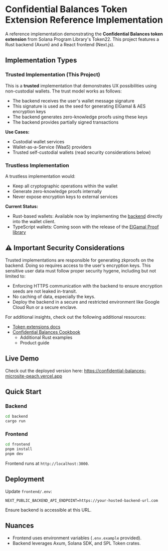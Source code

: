 # Confidential Balances Token Extension Reference Implementation

A reference implementation demonstrating the **Confidential Balances token extension** from Solana Program Library's Token22. This project features a Rust backend (Axum) and a React frontend (Next.js).

## Implementation Types

### Trusted Implementation (This Project)
This is a **trusted** implementation that demonstrates UX possibilities using non-custodial wallets. The trust model works as follows:

- The backend receives the user's wallet message signature
- This signature is used as the seed for generating ElGamal & AES encryption keys
- The backend generates zero-knowledge proofs using these keys
- The backend provides partially signed transactions

**Use Cases:**
- Custodial wallet services
- Wallet-as-a-Service (WaaS) providers
- Trusted self-custodial wallets (read security considerations below)

### Trustless Implementation
A trustless implementation would:
- Keep all cryptographic operations within the wallet
- Generate zero-knowledge proofs internally
- Never expose encryption keys to external services

**Current Status:**
- Rust-based wallets: Available now by implementing the [backend](backend) directly into the wallet client.
- TypeScript wallets: Coming soon with the release of the [ElGamal Proof library](https://github.com/solana-program/zk-elgamal-proof/tree/main/clients/js-legacy#solanazk-elgamal-proof)

## ⚠️ Important Security Considerations
Trusted implementations are responsible for generating zkproofs on the backend. Doing so requires access to the user's encryption keys. This sensitive user data must follow proper security hygene, including but not limited to:
- Enforcing HTTPS communication with the backend to ensure encryption seeds are not leaked in-transit.
- No caching of data, especially the keys.
- Deploy the backend in a secure and restricted environment like Google Cloud Run or a secure enclave.


For additional insights, check out the following additional resources:
- [Token extensions docs](https://solana.com/docs/tokens/extensions)
- [Confidential Balances Cookbook](https://github.com/solana-developers/Confidential-Balances-Sample/tree/main)
  - Additional Rust examples
  - Product guide

## Live Demo
Check out the deployed version here: https://confidential-balances-microsite-peach.vercel.app

## Quick Start

### Backend

```bash
cd backend
cargo run
```

### Frontend

```bash
cd frontend
pnpm install
pnpm dev
```

Frontend runs at `http://localhost:3000`.

## Deployment

Update `frontend/.env`:

```env
NEXT_PUBLIC_BACKEND_API_ENDPOINT=https://your-hosted-backend-url.com
```

Ensure backend is accessible at this URL.

## Nuances

- Frontend uses environment variables (`.env.example` provided).
- Backend leverages Axum, Solana SDK, and SPL Token crates. 
